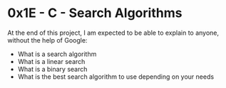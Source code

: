 # 0x1E - C - Search Algorithms

At the end of this project, I am expected to be able to explain to anyone, without the help of Google:
* What is a search algorithm
* What is a linear search
* What is a binary search
* What is the best search algorithm to use depending on your needs
